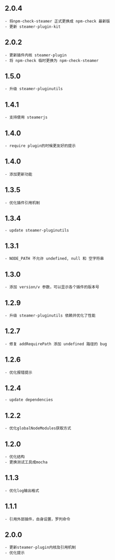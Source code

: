 ## 2.0.4
	- 将npm-check-steamer 正式更换成 npm-check 最新版
	- 更新 steamer-plugin-kit

## 2.0.2
	- 更新插件内核 steamer-plugin
	- 将 npm-check 临时更换为 npm-check-steamer

## 1.5.0
    - 升级 steamer-pluginutils

## 1.4.1
    - 支持使用 steamerjs

## 1.4.0
    - require plugin的时候更友好的提示

## 1.4.0
    - 添加更新功能

## 1.3.5
	- 优化插件引用机制

## 1.3.4
	- update steamer-pluginutils

## 1.3.1
	- NODE_PATH 不允许 undefined, null 和 空字符串

## 1.3.0
	- 添加 version/v 参数，可以显示各个插件的版本号

## 1.2.9
	- 升级 steamer-pluginutils 依赖并优化了性能

## 1.2.7
	- 修复 addRequirePath 添加 undefined 路径的 bug


## 1.2.6
	- 优化报错提示


## 1.2.4
	- update dependencies

## 1.2.2
	- 优化globalNodeModules获取方式

## 1.2.0
	- 优化结构
	- 更换测试工具成mocha

## 1.1.3
	- 优化log输出格式

## 1.1.1 
	- 引用外部插件，自身设置，罗列命令
## 2.0.0
	- 更新steamer-plugin内核及引用机制
	- 优化提示